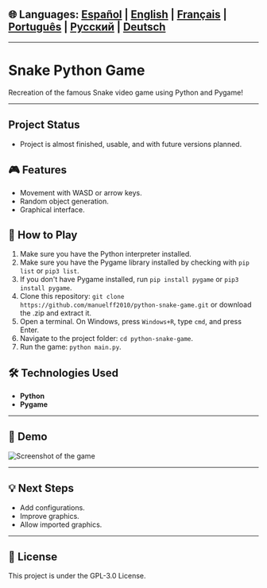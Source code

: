 🌐 **Languages:** [Español](README.md) | [English](README.en.md) | [Français](README.fr.md) | [Português](README.pt.md) | [Русский](README.ru.md) | [Deutsch](README.de.md)
---
---
# Snake Python Game

Recreation of the famous Snake video game using Python and Pygame!

---
## Project Status
* Project is almost finished, usable, and with future versions planned.

## 🎮 Features
* Movement with WASD or arrow keys.
* Random object generation.
* Graphical interface.

## 🚀 How to Play
1. Make sure you have the Python interpreter installed.
2. Make sure you have the Pygame library installed by checking with `pip list` or `pip3 list`.
3. If you don't have Pygame installed, run `pip install pygame` or `pip3 install pygame`.
4. Clone this repository: `git clone https://github.com/manuelff2010/python-snake-game.git` or download the .zip and extract it.
5. Open a terminal. On Windows, press `Windows+R`, type `cmd`, and press Enter.
6. Navigate to the project folder: `cd python-snake-game`.
7. Run the game: `python main.py`.

## 🛠️ Technologies Used
* **Python**
* **Pygame**

---
## 📸 Demo

![Screenshot of the game](path/to/your/snake-image.png)

---

## 💡 Next Steps
* Add configurations.
* Improve graphics.
* Allow imported graphics.

---

## 📄 License
This project is under the GPL-3.0 License.
